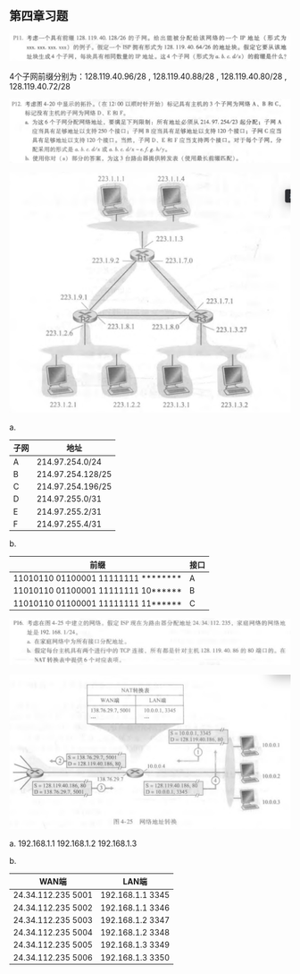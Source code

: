 ## 第四章习题

![](P11.jpg)

4个子网前缀分别为：128.119.40.96/28 , 128.119.40.88/28 , 128.119.40.80/28 ,   128.119.40.72/28

![](P12_2.jpg)

![](P12_1.jpg)

a. 

| 子网 | 地址              |
| ---- | ----------------- |
| A    | 214.97.254.0/24   |
| B    | 214.97.254.128/25 |
| C    | 214.97.254.196/25 |
| D    | 214.97.255.0/31   |
| E    | 214.97.255.2/31   |
| F    | 214.97.255.4/31   |

b.

| 前缀                                        | 接口 |
| ------------------------------------------- | ---- |
| 11010110 01100001 11111111 \*\*\*\*\*\*\*\* | A    |
| 11010110 01100001 11111111 10\*\*\*\*\*\*   | B    |
| 11010110 01100001 11111111 11*\*\*\*\*\*    | C    |

![](P16_2.jpg)

![](P16_1.jpg)

a. 192.168.1.1   192.168.1.2    192.168.1.3

b. 

| WAN端              | LAN端            |
| ------------------ | ---------------- |
| 24.34.112.235 5001 | 192.168.1.1 3345 |
| 24.34.112.235 5002 | 192.168.1.1 3346 |
| 24.34.112.235 5003 | 192.168.1.2 3347 |
| 24.34.112.235 5004 | 192.168.1.2 3348 |
| 24.34.112.235 5005 | 192.168.1.3 3349 |
| 24.34.112.235 5006 | 192.168.1.3 3350 |

